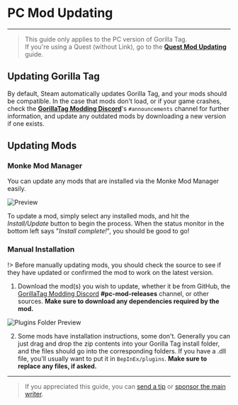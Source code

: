 # PC Mod Updating
---
>
> This guide only applies to the PC version of Gorilla Tag.  
> If you're using a Quest (without Link), go to the [**Quest Mod Updating**](quest-updating) guide.

<!-- <div class="horizontal bordered" data-ea-publisher="gorillatagmodding-burrito-software" data-ea-type="image" data-ea-manual="true" id="pc-mod-updating"></div> -->

## Updating Gorilla Tag

By default, Steam automatically updates Gorilla Tag, and your mods should be compatible. In the case that mods don't load, or if your game crashes, check the [**GorillaTag Modding Discord**](https://discord.gg/b2MhDBAzTv)'s `#announcements` channel for further information, and update any outdated mods by downloading a new version if one exists.

## Updating Mods

### Monke Mod Manager

You can update any mods that are installed via the Monke Mod Manager easily.

![Preview](../docs/files/mmmpreview.png)

To update a mod, simply select any installed mods, and hit the *Install/Update* button to begin the process. When the status monitor in the bottom left says "*Install complete!*", you should be good to go!

### Manual Installation

!> Before manually updating mods, you should check the source to see if they have updated or confirmed the mod to work on the latest version.

1. Download the mod(s) you wish to update, whether it be from GitHub, the [GorillaTag Modding Discord](https://discord.gg/b2MhDBAzTv) **#pc-mod-releases** channel, or other sources. **Make sure to download any dependencies required by the mod.**

![Plugins Folder Preview](../docs/files/pluginsfolder.png)

2. Some mods have installation instructions, some don't. Generally you can just drag and drop the zip contents into your Gorilla Tag install folder, and the files should go into the corresponding folders. If you have a .dll file, you'll usually want to put it in `BepInEx/plugins`. **Make sure to replace any files, if asked.**


---

> If you appreciated this guide, you can [send a tip](https://streamelements.com/burritosoft/tip) or [sponsor the main writer](https://github.com/sponsors/burritosoftware).